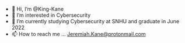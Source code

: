- 👋 Hi, I’m @King-Kane
- 👀 I’m interested in Cybersecurity
- 🌱 I’m currently studying Cybersecurity at SNHU and graduate in June 2022
- 📫 How to reach me ... Jeremiah.Kane@protonmail.com

<!---
King-Kane/King-Kane is a ✨ special ✨ repository because its `README.md` (this file) appears on your GitHub profile.
You can click the Preview link to take a look at your changes.
--->
